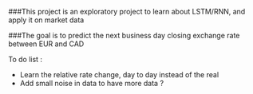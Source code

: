 ###This project is an exploratory project to learn about LSTM/RNN, and apply it on market data

###The goal is to predict the next business day closing exchange rate between EUR and CAD

To do list :
* Learn the relative rate change,  day to day instead of the real 
* Add small noise in data to have more data ?
 
